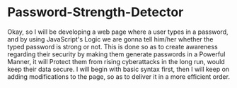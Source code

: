 # Password-Strength-Detector
Okay, so I will be developing a web page where a user types in a password, and by using JavaScript's Logic we are gonna tell him/her whether the typed password is strong or not.
This is done so as to create awareness regarding their security by making them generate passwords in a Powerful Manner, it will Protect them from rising cyberattacks in the long run, 
would keep their data secure.
I will begin with basic syntax first, then I will keep on adding modifications to the page, so as to deliver it in a more efficient order.
